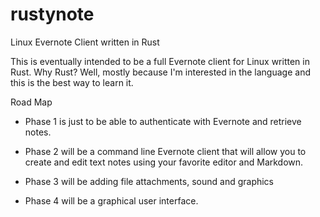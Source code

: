 # rustynote
Linux Evernote Client written in Rust

This is eventually intended to be a full Evernote client for Linux
written in Rust. Why Rust? Well, mostly because I'm interested in
the language and this is the best way to learn it.

Road Map

 * Phase 1 is just to be able to authenticate with Evernote
   and retrieve notes.
   
 * Phase 2 will be a command line Evernote client that will
   allow you to create and edit text notes using your favorite
   editor and Markdown.
   
 * Phase 3 will be adding file attachments, sound and graphics

 * Phase 4 will be a graphical user interface.
